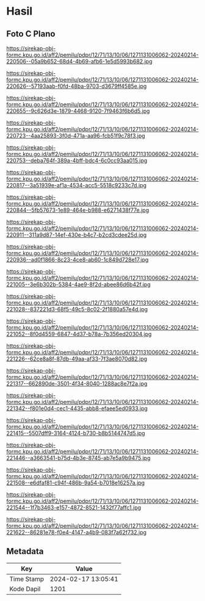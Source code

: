 # Hasil

## Foto C Plano

https://sirekap-obj-formc.kpu.go.id/aff2/pemilu/pdpr/12/71/13/10/06/1271131006062-20240214-220506--05a9b652-68d4-4b69-afb6-1e5d5993b682.jpg

https://sirekap-obj-formc.kpu.go.id/aff2/pemilu/pdpr/12/71/13/10/06/1271131006062-20240214-220626--57193aab-f0fd-48ba-9703-d3679ff4585e.jpg

https://sirekap-obj-formc.kpu.go.id/aff2/pemilu/pdpr/12/71/13/10/06/1271131006062-20240214-220655--9c626d3e-1879-4468-9120-7f9463f6b6d5.jpg

https://sirekap-obj-formc.kpu.go.id/aff2/pemilu/pdpr/12/71/13/10/06/1271131006062-20240214-220723--4aa25893-3f0d-471a-aa96-fcb51f9c78f3.jpg

https://sirekap-obj-formc.kpu.go.id/aff2/pemilu/pdpr/12/71/13/10/06/1271131006062-20240214-220753--deba764f-389a-4bff-bdc4-6c0cc93aa015.jpg

https://sirekap-obj-formc.kpu.go.id/aff2/pemilu/pdpr/12/71/13/10/06/1271131006062-20240214-220817--3a51939e-af1a-4534-acc5-5518c9233c7d.jpg

https://sirekap-obj-formc.kpu.go.id/aff2/pemilu/pdpr/12/71/13/10/06/1271131006062-20240214-220844--5fb57673-1e89-464e-b988-e6271438f77e.jpg

https://sirekap-obj-formc.kpu.go.id/aff2/pemilu/pdpr/12/71/13/10/06/1271131006062-20240214-220911--311a9d87-14ef-430e-b4c7-b2cd3cdee25d.jpg

https://sirekap-obj-formc.kpu.go.id/aff2/pemilu/pdpr/12/71/13/10/06/1271131006062-20240214-220936--ad0f1866-8c23-4ce8-ab60-1c849d728e17.jpg

https://sirekap-obj-formc.kpu.go.id/aff2/pemilu/pdpr/12/71/13/10/06/1271131006062-20240214-221005--3e6b302b-5384-4ae9-8f2d-abee86d6b42f.jpg

https://sirekap-obj-formc.kpu.go.id/aff2/pemilu/pdpr/12/71/13/10/06/1271131006062-20240214-221028--837221d3-68f5-49c5-8c02-2f1880a57e4d.jpg

https://sirekap-obj-formc.kpu.go.id/aff2/pemilu/pdpr/12/71/13/10/06/1271131006062-20240214-221052--8f0d4559-6847-4d37-b78a-7b356ed20304.jpg

https://sirekap-obj-formc.kpu.go.id/aff2/pemilu/pdpr/12/71/13/10/06/1271131006062-20240214-221226--62ce8a8f-87db-49aa-af33-7f3ae8070d82.jpg

https://sirekap-obj-formc.kpu.go.id/aff2/pemilu/pdpr/12/71/13/10/06/1271131006062-20240214-221317--662890de-3501-4f34-8040-1288ac8e7f2a.jpg

https://sirekap-obj-formc.kpu.go.id/aff2/pemilu/pdpr/12/71/13/10/06/1271131006062-20240214-221342--f801e0d4-cec1-4435-abb8-efaee5ed0933.jpg

https://sirekap-obj-formc.kpu.go.id/aff2/pemilu/pdpr/12/71/13/10/06/1271131006062-20240214-221415--5507dff9-3164-4124-b730-b8b5144747d5.jpg

https://sirekap-obj-formc.kpu.go.id/aff2/pemilu/pdpr/12/71/13/10/06/1271131006062-20240214-221446--a3663541-b75d-4b3e-8745-ab7e5a9b9475.jpg

https://sirekap-obj-formc.kpu.go.id/aff2/pemilu/pdpr/12/71/13/10/06/1271131006062-20240214-221508--e6dfaf81-c94f-486b-9a54-b7018e16257a.jpg

https://sirekap-obj-formc.kpu.go.id/aff2/pemilu/pdpr/12/71/13/10/06/1271131006062-20240214-221544--1f7b3463-e157-4872-8521-1432f77affc1.jpg

https://sirekap-obj-formc.kpu.go.id/aff2/pemilu/pdpr/12/71/13/10/06/1271131006062-20240214-221622--86281e78-f0e4-4147-a4b9-083f7a62f732.jpg


## Metadata

| Key        | Value               |
| ---------- | ------------------- |
| Time Stamp | 2024-02-17 13:05:41 |
| Kode Dapil | 1201                |



